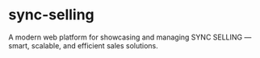 # sync-selling
A modern web platform for showcasing and managing SYNC SELLING — smart, scalable, and efficient sales solutions.
